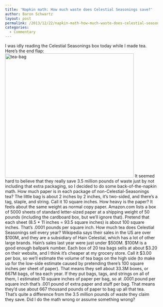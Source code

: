 ```yaml
---
title: 'Napkin math: How much waste does Celestial Seasonings save?'
author: Baron Schwartz
layout: post
permalink: /2013/12/22/napkin-math-how-much-waste-does-celestial-seasonings-save/
categories:
  - Commentary
---
```

I was idly reading the Celestial Seasonings box today while I made tea. Here&#8217;s the end flap: 
<img src="http://www.xaprb.com/blog/wp-content/uploads/2013/12/tea-bag.png" alt="tea-bag" width="424" height="410" class="aligncenter size-full wp-image-3359" /> 
It seemed hard to believe that they really save 3.5 million pounds of waste just by not including that extra packaging, so I decided to do some back-of-the-napkin math. 
How much paper is in each package of non-Celestial-Seasonings tea? The little bag is about 2 inches by 2 inches, it&#8217;s two-sided, and there&#8217;s a tag, staple, and string. Call it 10 square inches. 
How heavy is the paper? It feels about the same weight as normal copy paper. Amazon.com lists a box of 5000 sheets of standard letter-sized paper at a shipping weight of 50 pounds (including the cardboard box, but we&#8217;ll ignore that). Pretend that each sheet (8.5 * 11 inches = 93.5 square inches) is about 100 square inches. That&#8217;s .0001 pounds per square inch. 
How much tea does Celestial Seasonings sell every year? Wikipedia says their sales in the US are over $100M, and they are a subsidiary of Hain Celestial, which has a lot of other large brands. Hain&#8217;s sales last year were just under $500M. $100M is a good enough ballpark number. Each box of 20 tea bags sells at about $3.20 on their website, and I think it&#8217;s cheaper at my grocery store. Call it $3.00 per box, so we&#8217;ll estimate the volume of tea bags on the high side (to make up for the low-side estimate caused by pretending there&#8217;s 100 square inches per sheet of paper). That means they sell about 33.3M boxes, or 667M bags, of tea each year. 
If they put bags, tags, and strings on all of them, I estimated 10 square inches of paper per bag, so at .0001 pound per square inch that&#8217;s .001 pound of extra paper and stuff per bag. That means they&#8217;d use about 667 thousand pounds of paper to bag up all that tea. 
That&#8217;s quite a difference from the 3.5 million pounds of waste they claim they save. Did I do the math wrong or assume something wrong?